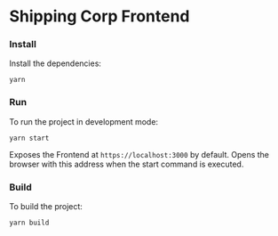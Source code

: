 # Shipping Corp Frontend

### Install

Install the dependencies:

`yarn`

### Run

To run the project in development mode:

`yarn start`

Exposes the Frontend at `https://localhost:3000` by default. Opens the browser with this address when the start command is executed.

### Build

To build the project:

`yarn build`
